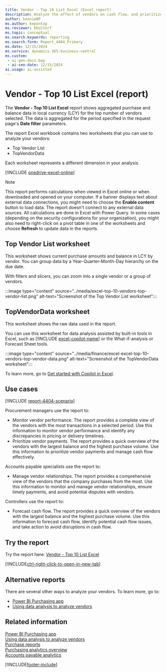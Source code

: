 ```yaml
---
title: Vendor - Top 10 List Excel (Excel report)
description: Analyze the effect of vendors on cash flow, and prioritize vendor payments.
author: kennieNP
ms.author: kepontop
ms.reviewer: bholtorf
ms.topic: conceptual
ms.search.keywords: reporting
ms.search.form: Report_4404_Primary
ms.date: 12/15/2024
ms.service: dynamics-365-business-central
ms.custom:
 - ai-gen-docs-bap
 - ai-seo-date: 12/15/2024
ai.usage: ai-assisted
---
```


# Vendor - Top 10 List Excel (report)

The **Vendor - Top 10 List Excel** report shows aggregated purchase and balance data in local currency (LCY) for the top number of vendors selected. The data is aggregated for the period specified in the request page's **Date filter** parameters.

The report Excel workbook contains two worksheets that you can use to analyze your vendors:

- Top Vendor List
- TopVendorData

Each worksheet represents a different dimension in your analysis.

[!INCLUDE [onedrive-excel-online](../includes/onedrive-excel-online.md)] 

> [!NOTE]
> This report performs calculations when viewed in Excel online or when downloaded and opened on your computer. If a banner displays text about external data connections, you might need to choose the **Enable content** button to load data. The report doesn't connect to any external data sources. All calculations are done in Excel with Power Query. In some cases (depending on the security configurations for your organization), you might also need to right-click on a pivot table in one of the worksheets and choose **Refresh** to update data in the reports.

## Top Vendor List worksheet

This worksheet shows current purchase amounts and balance in LCY by vendor. You can group data by a Year-Quarter-Month-Day hierarchy on the due date.

With filters and slicers, you can zoom into a single vendor or a group of vendors.

:::image type="content" source="../media/excel-top-10-vendors-top-vendor-list.png" alt-text="Screenshot of the Top Vendor List worksheet":::

## TopVendorData worksheet

This worksheet shows the raw data used in the report.

You can use this worksheet for data analysis assisted by built-in tools in Excel, such as [!INCLUDE [excel-copilot-name](../includes/excel-copilot-name.md)] or the What-if-analysis or Forecast Sheet tools.

:::image type="content" source="../media/finance/excel-excel-top-10-vendors-top-vendor-data.png" alt-text="Screenshot of the TopVendorData worksheet":::

To learn more, go to [Get started with Copilot in Excel](https://support.microsoft.com/en-us/office/get-started-with-copilot-in-excel-d7110502-0334-4b4f-a175-a73abdfc118a).

## Use cases

[!INCLUDE [report-4404-scenario](../includes/report-4404-scenario-include.md)]

<!-- 
Prompt
Below is a report in an ERP system. Provide 3-4 use cases for different personas working with procurement.
Format like this:    
  
As a <persona>, use the report to    
* use case 1  
* use case 2    

Do not capitalize the persona names. 

## Report description
Shows information on purchases from vendors for a selected period. You can choose the number of vendors that are included in the report.
The vendors are sorted in order of amount, and you can choose whether they're sorted by purchase amount or balance. The report gives a quick overview of the vendors from which you purchase the most or to which you owe the most.

### What the report does
Provides a list of vendors with the most transactions within a selected period. You can choose to display more than 10 vendors.

The vendors are sorted by purchase amount within the selected period. The list gives a quick overview of vendors with the largest balance and highest purchase volume.

This report can be used to provide information to monitor supplier relationships, plan upcoming payments and identify potential cashflow issues.

### Use cases
Review vendors with the most transactions within a selected period to manage cash flow & prioritise vendor payments.

Please include your data sources and URLs
 -->

Procurement managers use the report to:

- Monitor vendor performance. The report provides a complete view of the vendors with the most transactions in a selected period. Use this information to monitor vendor performance and identify any discrepancies in pricing or delivery timelines.
- Prioritize vendor payments. The report provides a quick overview of the vendors with the largest balance and the highest purchase volume. Use this information to prioritize vendor payments and manage cash flow effectively.

Accounts payable specialists use the report to:

- Manage vendor relationships. The report provides a comprehensive view of the vendors that the company purchases from the most. Use this information to monitor and manage vendor relationships, ensure timely payments, and avoid potential disputes with vendors.

Controllers use the report to:

- Forecast cash flow. The report provides a quick overview of the vendors with the largest balance and the highest purchase volume. Use this information to forecast cash flow, identify potential cash flow issues, and take action to avoid disruptions in cash flow.

## Try the report

Try the report here: [Vendor - Top 10 List Excel](https://businesscentral.dynamics.com?report=4404)

[!INCLUDE[ctrl-right-click-to-open-in-new-tab](../includes/ctrl-right-click-to-open-in-new-tab.md)]

## Alternative reports

There are several other ways to analyze your vendors. To learn more, go to:

- [Power BI Purchasing app](../purchases-powerbi-app.md)
- [Using data analysis to analyze vendors](../ad-hoc-analysis-purchasing.md)

## Related information

[Power BI Purchasing app](../purchases-powerbi-app.md)  
[Using data analysis to analyze vendors](../ad-hoc-analysis-purchasing.md)  
[Purchase reports](../purchase-reports.md)  
[Purchasing analytics overview](../purchasing-analytics-overview.md)  
[Accounts payable analytics](../receivables-reports.md)  


[!INCLUDE[footer-include](../includes/footer-banner.md)]